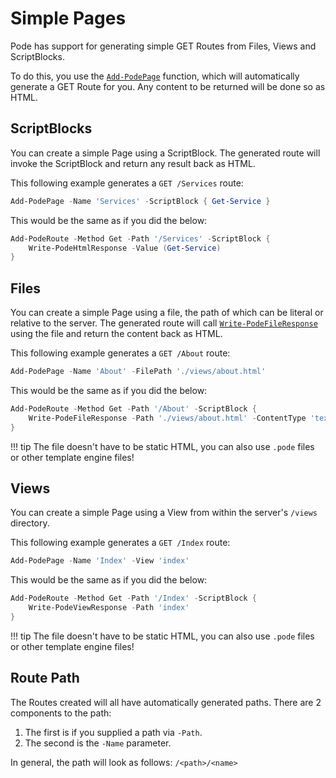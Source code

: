 # Simple Pages

Pode has support for generating simple GET Routes from Files, Views and ScriptBlocks.

To do this, you use the [`Add-PodePage`](../../../../Functions/Routes/Add-PodePage) function, which will automatically generate a GET Route for you. Any content to be returned will be done so as HTML.

## ScriptBlocks

You can create a simple Page using a ScriptBlock. The generated route will invoke the ScriptBlock and return any result back as HTML.

This following example generates a `GET /Services` route:

```powershell
Add-PodePage -Name 'Services' -ScriptBlock { Get-Service }
```

This would be the same as if you did the below:

```powershell
Add-PodeRoute -Method Get -Path '/Services' -ScriptBlock {
    Write-PodeHtmlResponse -Value (Get-Service)
}
```

## Files

You can create a simple Page using a file, the path of which can be literal or relative to the server. The generated route will call [`Write-PodeFileResponse`](../../../../Functions/Responses/Write-PodeFileResponse) using the file and return the content back as HTML.

This following example generates a `GET /About` route:

```powershell
Add-PodePage -Name 'About' -FilePath './views/about.html'
```

This would be the same as if you did the below:

```powershell
Add-PodeRoute -Method Get -Path '/About' -ScriptBlock {
    Write-PodeFileResponse -Path './views/about.html' -ContentType 'text/html'
}
```

!!! tip
    The file doesn't have to be static HTML, you can also use `.pode` files or other template engine files!

## Views

You can create a simple Page using a View from within the server's `/views` directory.

This following example generates a `GET /Index` route:

```powershell
Add-PodePage -Name 'Index' -View 'index'
```

This would be the same as if you did the below:

```powershell
Add-PodeRoute -Method Get -Path '/Index' -ScriptBlock {
    Write-PodeViewResponse -Path 'index'
}
```

!!! tip
    The file doesn't have to be static HTML, you can also use `.pode` files or other template engine files!

## Route Path

The Routes created will all have automatically generated paths. There are 2 components to the path:

1. The first is if you supplied a path via `-Path`.
2. The second is the `-Name` parameter.

In general, the path will look as follows: `/<path>/<name>`
